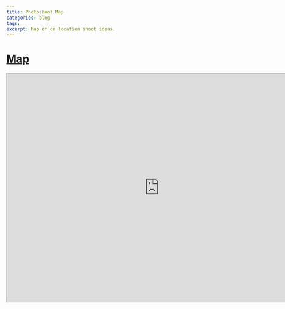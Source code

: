 ```yaml
---
title: Photoshoot Map
categories: blog
tags: 
excerpt: Map of on location shoot ideas. 
---
```


# [Map](https://drive.google.com/open?id=1HVDEpKSmRWukN61k0H4cyFQOPP7u_ynT&usp=sharing)

<iframe src="https://www.google.com/maps/d/u/0/embed?mid=1HVDEpKSmRWukN61k0H4cyFQOPP7u_ynT" width="800" height="600"></iframe>